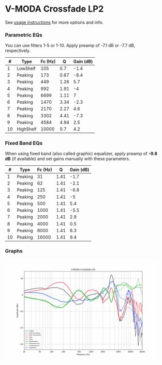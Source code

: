 # V-MODA Crossfade LP2
See [usage instructions](https://github.com/jaakkopasanen/AutoEq#usage) for more options and info.

### Parametric EQs
You can use filters 1-5 or 1-10. Apply preamp of -7.1 dB or -7.7 dB, respectively.

|   # | Type      |   Fc (Hz) |    Q |   Gain (dB) |
|-----|-----------|-----------|------|-------------|
|   1 | LowShelf  |       105 | 0.7  |        -1.4 |
|   2 | Peaking   |       173 | 0.67 |        -8.4 |
|   3 | Peaking   |       449 | 1.26 |         5.7 |
|   4 | Peaking   |       992 | 1.91 |        -4   |
|   5 | Peaking   |      6699 | 1.11 |         7   |
|   6 | Peaking   |      1470 | 3.34 |        -2.3 |
|   7 | Peaking   |      2170 | 2.27 |         4.6 |
|   8 | Peaking   |      3302 | 4.41 |        -7.3 |
|   9 | Peaking   |      4584 | 4.94 |         2.5 |
|  10 | HighShelf |     10000 | 0.7  |         4.2 |

### Fixed Band EQs
When using fixed band (also called graphic) equalizer, apply preamp of **-9.8 dB** (if available) and set gains manually with these parameters.

|   # | Type    |   Fc (Hz) |    Q |   Gain (dB) |
|-----|---------|-----------|------|-------------|
|   1 | Peaking |        31 | 1.41 |        -1.7 |
|   2 | Peaking |        62 | 1.41 |        -2.1 |
|   3 | Peaking |       125 | 1.41 |        -6.8 |
|   4 | Peaking |       250 | 1.41 |        -5   |
|   5 | Peaking |       500 | 1.41 |         5.4 |
|   6 | Peaking |      1000 | 1.41 |        -5.5 |
|   7 | Peaking |      2000 | 1.41 |         2.9 |
|   8 | Peaking |      4000 | 1.41 |         0.5 |
|   9 | Peaking |      8000 | 1.41 |         6.3 |
|  10 | Peaking |     16000 | 1.41 |         9.4 |

### Graphs
![](./V-MODA%20Crossfade%20LP2.png)
